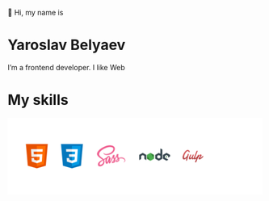 👋 Hi, my name is

# Yaroslav Belyaev

I’m a frontend developer. I like Web

# My skills

<img aling="center" src="./img/skills.png" alt="skills" />